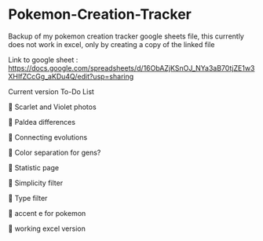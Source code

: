 # Pokemon-Creation-Tracker
Backup of my pokemon creation tracker google sheets file, this currently does not work in excel, only by creating a copy of the linked file

Link to google sheet : https://docs.google.com/spreadsheets/d/16ObAZjKSnOJ_NYa3aB70tjZE1w3XHIfZCcGg_aKDu4Q/edit?usp=sharing 

Current version To-Do List

:black_square_button: Scarlet and Violet photos

:black_square_button: Paldea differences

:black_square_button: Connecting evolutions

:black_square_button: Color separation for gens?

:black_square_button: Statistic page 

:black_square_button: Simplicity filter

:black_square_button: Type filter

:black_square_button: accent e for pokemon

:black_square_button: working excel version
